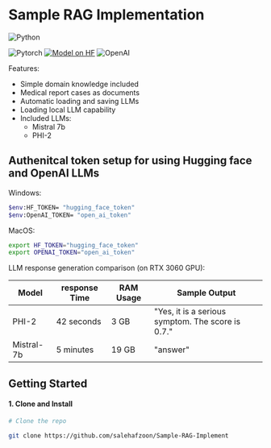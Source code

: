 # Sample RAG Implementation
![Python](https://img.shields.io/badge/Python-Compatible-green.svg)

![Pytorch](https://img.shields.io/badge/PyTorch-EE4C2C?style=for-the-badge&logo=pytorch&logoColor=white)
[![Model on HF](https://huggingface.co/datasets/huggingface/badges/resolve/main/model-on-hf-md.svg)](https://huggingface.co/models)
![OpenAI](https://img.shields.io/badge/OpenAI-412991.svg?style=flat-square&logo=OpenAI&logoColor=white")


  
Features:
- Simple domain knowledge included
- Medical report cases as documents
- Automatic loading and saving LLMs
- Loading local LLM capability
- Included LLMs:
  - Mistral 7b
  - PHI-2


## Authenitcal token setup for using Hugging face and OpenAI LLMs
Windows:
```bash
$env:HF_TOKEN= "hugging_face_token"
$env:OpenAI_TOKEN= "open_ai_token"
```
MacOS:
```bash
export HF_TOKEN="hugging_face_token"
export OPENAI_TOKEN="open_ai_token"
```

LLM response generation comparison (on RTX 3060 GPU):

| Model      | response Time  | RAM Usage | Sample Output                      |
|------------|------------|-----------|------------------------------------|
| PHI-2      | 42 seconds | 3 GB      | "Yes, it is a serious symptom. The score is 0.7." |
| Mistral-7b | 5 minutes | 19 GB     | "answer"                           |


## Getting Started

#### 1. Clone and Install

```bash
# Clone the repo

git clone https://github.com/salehafzoon/Sample-RAG-Implement   
```
